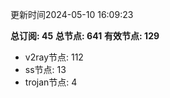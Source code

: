 更新时间2024-05-10 16:09:23

**总订阅: 45**
**总节点: 641**
**有效节点: 129**
- v2ray节点: 112
- ss节点: 13
- trojan节点: 4
